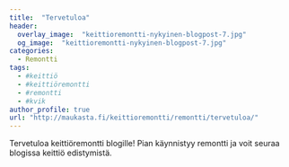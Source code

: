 ```yaml
---
title:  "Tervetuloa"
header:
  overlay_image:  "keittioremontti-nykyinen-blogpost-7.jpg"
  og_image:  "keittioremontti-nykyinen-blogpost-7.jpg"
categories: 
  - Remontti
tags:
  - #keittiö
  - #keittiöremontti
  - #remontti
  - #kvik
author_profile: true
url: "http://maukasta.fi/keittioremontti/remontti/tervetuloa/"
---
```


Tervetuloa keittiöremontti blogille! Pian käynnistyy remontti ja voit seuraa blogissa keittiö edistymistä.


[jekyll-docs]: http://jekyllrb.com/docs/home
[jekyll-gh]:   https://github.com/jekyll/jekyll
[jekyll-talk]: https://talk.jekyllrb.com/